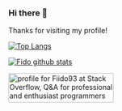 ### Hi there 👋
Thanks for visiting my profile!

<!-- TODO: Need to Add Social Links after Tech Blogs Deployed -->  
[![Top Langs](https://github-readme-stats-peach-eight.vercel.app/api/top-langs/?username=fido93&layout=compact&langs_count=10&exclude_repo=UWMadison_CS537_Sp20_P01b,UWMadison_CS537_Sp20_P02b,UWMadison_CS537_Sp20_P03a,UWMadison_CS537_Sp20_P03b,UWMadison_CS537_Sp20_ExtraCredit/)](https://github.com/anuraghazra/github-readme-stats)

[![Fido github stats](https://github-readme-stats-peach-eight.vercel.app/api?username=fido93&count_private=true)](https://github.com/anuraghazra/github-readme-stats)

<a href="https://stackoverflow.com/users/4360875/fiido93" target="_blank"><img src="https://stackoverflow.com/users/flair/4360875.png?theme=dark" width="208" height="58" alt="profile for Fiido93 at Stack Overflow, Q&amp;A for professional and enthusiast programmers" title="profile for Fiido93 at Stack Overflow, Q&amp;A for professional and enthusiast programmers"></a>
